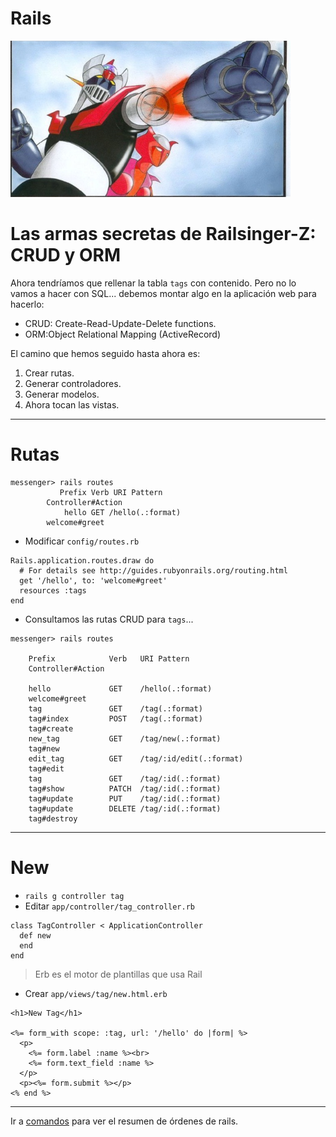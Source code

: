 
# Rails

![](images/super-brazo.png)

# Las armas secretas de Railsinger-Z: CRUD y ORM

Ahora tendríamos que rellenar la tabla `tags` con contenido. Pero no lo vamos a hacer con SQL... debemos montar algo en la aplicación web para hacerlo:
* CRUD: Create-Read-Update-Delete functions.
* ORM:Object Relational Mapping (ActiveRecord)

El camino que hemos seguido hasta ahora es:
1. Crear rutas.
1. Generar controladores.
1. Generar modelos.
1. Ahora tocan las vistas.

---

# Rutas

```
messenger> rails routes
           Prefix Verb URI Pattern
        Controller#Action
            hello GET /hello(.:format)  
        welcome#greet
```
* Modificar `config/routes.rb`
```
Rails.application.routes.draw do
  # For details see http://guides.rubyonrails.org/routing.html
  get '/hello', to: 'welcome#greet'
  resources :tags
end
```
* Consultamos las rutas CRUD para `tags`...
```
messenger> rails routes

    Prefix            Verb   URI Pattern
    Controller#Action

    hello             GET    /hello(.:format)
    welcome#greet
    tag               GET    /tag(.:format)
    tag#index         POST   /tag(.:format)
    tag#create
    new_tag           GET    /tag/new(.:format)
    tag#new
    edit_tag          GET    /tag/:id/edit(.:format)
    tag#edit
    tag               GET    /tag/:id(.:format)
    tag#show          PATCH  /tag/:id(.:format)
    tag#update        PUT    /tag/:id(.:format)
    tag#update        DELETE /tag/:id(.:format)
    tag#destroy
```
---

# New

* `rails g controller tag`
* Editar `app/controller/tag_controller.rb`
```
class TagController < ApplicationController
  def new
  end
end
```

> Erb es el motor de plantillas que usa Rail

* Crear `app/views/tag/new.html.erb`
```
<h1>New Tag</h1>

<%= form_with scope: :tag, url: '/hello' do |form| %>
  <p>
    <%= form.label :name %><br>
    <%= form.text_field :name %>
  </p>
  <p><%= form.submit %></p>
<% end %>
```

---

Ir a [comandos](99-commands.md) para ver el resumen de órdenes de rails.
